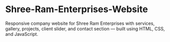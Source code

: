 # Shree-Ram-Enterprises-Website
Responsive company website for Shree Ram Enterprises with services, gallery, projects, client slider, and contact section — built using HTML, CSS, and JavaScript.

